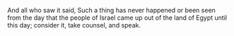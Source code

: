 And all who saw it said, Such a thing has never happened or been seen from the day that the people of Israel came up out of the land of Egypt until this day; consider it, take counsel, and speak.
